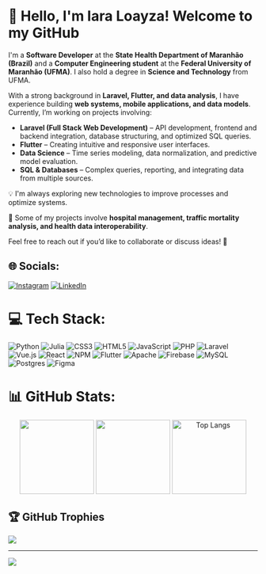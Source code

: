 # 👋 Hello, I'm Iara Loayza! Welcome to my GitHub  

I'm a **Software Developer** at the **State Health Department of Maranhão (Brazil)** and a **Computer Engineering student** at the **Federal University of Maranhão (UFMA)**. I also hold a degree in **Science and Technology** from UFMA.  

With a strong background in **Laravel, Flutter, and data analysis**, I have experience building **web systems, mobile applications, and data models**. Currently, I’m working on projects involving:  

- **Laravel (Full Stack Web Development)** – API development, frontend and backend integration, database structuring, and optimized SQL queries.  
- **Flutter** – Creating intuitive and responsive user interfaces.  
- **Data Science** – Time series modeling, data normalization, and predictive model evaluation.  
- **SQL & Databases** – Complex queries, reporting, and integrating data from multiple sources.  

💡 I'm always exploring new technologies to improve processes and optimize systems.  

📌 Some of my projects involve **hospital management, traffic mortality analysis, and health data interoperability**.  

Feel free to reach out if you’d like to collaborate or discuss ideas! 🚀


## 🌐 Socials:
[![Instagram](https://img.shields.io/badge/Instagram-%23E4405F.svg?logo=Instagram&logoColor=white)](https://instagram.com/iaraloayzac) [![LinkedIn](https://img.shields.io/badge/LinkedIn-%230077B5.svg?logo=linkedin&logoColor=white)](https://linkedin.com/in/ana-iara-loayza-costa-8b0886278) 

# 💻 Tech Stack:
![Python](https://img.shields.io/badge/python-3670A0?style=for-the-badge&logo=python&logoColor=ffdd54) ![Julia](https://img.shields.io/badge/-Julia-9558B2?style=for-the-badge&logo=julia&logoColor=white) ![CSS3](https://img.shields.io/badge/css3-%231572B6.svg?style=for-the-badge&logo=css3&logoColor=white) ![HTML5](https://img.shields.io/badge/html5-%23E34F26.svg?style=for-the-badge&logo=html5&logoColor=white) ![JavaScript](https://img.shields.io/badge/javascript-%23323330.svg?style=for-the-badge&logo=javascript&logoColor=%23F7DF1E) ![PHP](https://img.shields.io/badge/php-%23777BB4.svg?style=for-the-badge&logo=php&logoColor=white) ![Laravel](https://img.shields.io/badge/laravel-%23FF2D20.svg?style=for-the-badge&logo=laravel&logoColor=white) ![Vue.js](https://img.shields.io/badge/vuejs-%2335495e.svg?style=for-the-badge&logo=vuedotjs&logoColor=%234FC08D) ![React](https://img.shields.io/badge/react-%2320232a.svg?style=for-the-badge&logo=react&logoColor=%2361DAFB) ![NPM](https://img.shields.io/badge/NPM-%23CB3837.svg?style=for-the-badge&logo=npm&logoColor=white) ![Flutter](https://img.shields.io/badge/Flutter-%2302569B.svg?style=for-the-badge&logo=Flutter&logoColor=white) ![Apache](https://img.shields.io/badge/apache-%23D42029.svg?style=for-the-badge&logo=apache&logoColor=white) ![Firebase](https://img.shields.io/badge/firebase-a08021?style=for-the-badge&logo=firebase&logoColor=ffcd34) ![MySQL](https://img.shields.io/badge/mysql-4479A1.svg?style=for-the-badge&logo=mysql&logoColor=white) ![Postgres](https://img.shields.io/badge/postgres-%23316192.svg?style=for-the-badge&logo=postgresql&logoColor=white) ![Figma](https://img.shields.io/badge/figma-%23F24E1E.svg?style=for-the-badge&logo=figma&logoColor=white)

# 📊 GitHub Stats:
<div align="center">
  <img src="https://github-profile-summary-cards.vercel.app/api/cards/profile-details?username=iaraloayza&theme=aura" height="150" />
  <img src="https://github-profile-summary-cards.vercel.app/api/cards/productive-time?username=iaraloayza&theme=aura&utc_offset=8" height="150" />
  <img alt="Top Langs" src="https://github-profile-summary-cards.vercel.app/api/cards/repos-per-language?username=iaraloayza&theme=aura" height="150"/>
</div>

## 🏆 GitHub Trophies
![](https://github-profile-trophy.vercel.app/?username=iaraloayza&theme=radical&no-frame=false&no-bg=false&margin-w=4)

---
[![](https://visitcount.itsvg.in/api?id=iaraloayza&icon=0&color=10)](https://visitcount.itsvg.in)
